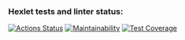 ### Hexlet tests and linter status:
[![Actions Status](https://github.com/Treskun4eg/python-project-50/workflows/hexlet-check/badge.svg)](https://github.com/Treskun4eg/python-project-50/actions)
[![Maintainability](https://api.codeclimate.com/v1/badges/a1336332ffaafd2118c6/maintainability)](https://codeclimate.com/github/Treskun4eg/python-project-50/maintainability)
[![Test Coverage](https://api.codeclimate.com/v1/badges/a1336332ffaafd2118c6/test_coverage)](https://codeclimate.com/github/Treskun4eg/python-project-50/test_coverage)